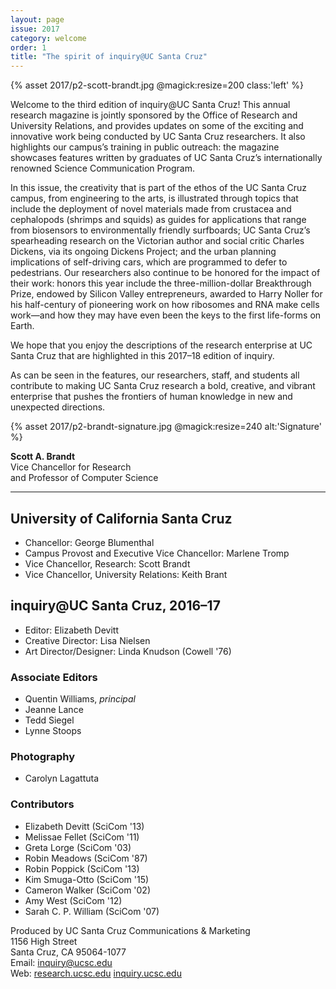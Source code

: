 ```yaml
---
layout: page
issue: 2017
category: welcome
order: 1
title: "The spirit of inquiry@UC Santa Cruz"
---
```


{% asset 2017/p2-scott-brandt.jpg @magick:resize=200 class:'left' %}

Welcome to the third edition of inquiry@UC Santa Cruz! This annual research magazine is jointly sponsored by the Office of Research and University Relations, and provides updates on some of the exciting and innovative work being conducted by UC Santa Cruz researchers. It also highlights our campus’s training in public outreach: the magazine showcases features written by graduates of UC Santa Cruz’s internationally renowned Science Communication Program.

In this issue, the creativity that is part of the ethos of the UC Santa Cruz campus, from engineering to the arts, is illustrated through topics that include the deployment of novel materials made from crustacea and cephalopods (shrimps and squids) as guides for applications that range from biosensors to environmentally friendly surfboards; UC Santa Cruz’s spearheading research on the Victorian author and social critic Charles Dickens, via its ongoing Dickens Project; and the urban planning implications of self-driving cars, which are programmed to defer to pedestrians. 
Our researchers also continue to be honored for the impact of their work: honors this year include the three-million-dollar Breakthrough Prize, endowed by Silicon Valley entrepreneurs, awarded to Harry Noller for his half-century of pioneering work on how ribosomes and RNA make cells work—and how they may have even been the keys to the first life-forms on Earth. 

We hope that you enjoy the descriptions of the research enterprise at UC Santa Cruz that are highlighted in this 2017–18 edition of inquiry.

As can be seen in the features, our researchers, staff, and students all contribute to making 
UC Santa Cruz research a bold, creative, and vibrant enterprise that pushes the frontiers of human knowledge in new and unexpected directions.

{% asset 2017/p2-brandt-signature.jpg @magick:resize=240 alt:'Signature' %}

**Scott A. Brandt**  
Vice Chancellor for Research  
and Professor of Computer Science

****

## University of California Santa Cruz

- Chancellor: George Blumenthal
- Campus Provost and Executive Vice Chancellor: Marlene Tromp
- Vice Chancellor, Research: Scott Brandt
- Vice Chancellor, University Relations: Keith Brant

## inquiry@UC Santa Cruz, 2016–17

- Editor: Elizabeth Devitt
- Creative Director: Lisa Nielsen
- Art Director/Designer: Linda Knudson (Cowell '76)

### Associate Editors

- Quentin Williams, _principal_
- Jeanne Lance
- Tedd Siegel
- Lynne Stoops

### Photography

- Carolyn Lagattuta

### Contributors

- Elizabeth Devitt (SciCom '13)
- Melissae Fellet (SciCom '11)
- Greta Lorge (SciCom '03)
- Robin Meadows (SciCom '87)
- Robin Poppick (SciCom '13)
- Kim Smuga-Otto (SciCom '15)
- Cameron Walker (SciCom '02)
- Amy West (SciCom '12)
- Sarah C. P. William (SciCom '07)

Produced by UC Santa Cruz Communications & Marketing  
1156 High Street  
Santa Cruz, CA 95064-1077  
Email: inquiry@ucsc.edu  
Web: [research.ucsc.edu](http://research.ucsc.edu) [inquiry.ucsc.edu](http://inquiry.ucsc.edu)

